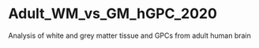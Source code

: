 # Adult_WM_vs_GM_hGPC_2020
Analysis of white and grey matter tissue and GPCs from adult human brain
